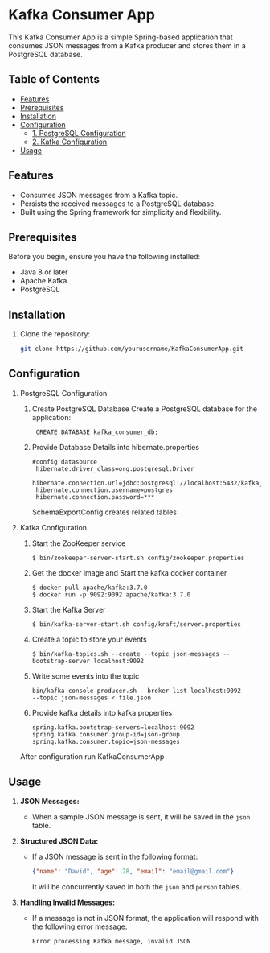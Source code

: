 # Kafka Consumer App

This Kafka Consumer App is a simple Spring-based application that consumes JSON messages from a Kafka producer and
stores them in a PostgreSQL database.

## Table of Contents

- [Features](#features)
- [Prerequisites](#prerequisites)
- [Installation](#installation)
- [Configuration](#configuration)
    - [1. PostgreSQL Configuration](#1-postgresql-configuration)
    - [2. Kafka Configuration](#2-kafka-configuration)
- [Usage](#usage)

## Features

- Consumes JSON messages from a Kafka topic.
- Persists the received messages to a PostgreSQL database.
- Built using the Spring framework for simplicity and flexibility.

## Prerequisites

Before you begin, ensure you have the following installed:

- Java 8 or later
- Apache Kafka
- PostgreSQL

## Installation

1. Clone the repository:

   ```bash
   git clone https://github.com/yourusername/KafkaConsumerApp.git

## Configuration

1. PostgreSQL Configuration

   1. Create PostgreSQL Database
      Create a PostgreSQL database for the application:

      ``` 
       CREATE DATABASE kafka_consumer_db;
      ```

   2. Provide Database Details into hibernate.properties

      ```
      #config datasource
       hibernate.driver_class=org.postgresql.Driver
       hibernate.connection.url=jdbc:postgresql://localhost:5432/kafka_consumer_db
       hibernate.connection.username=postgres
       hibernate.connection.password=***
      ```

      SchemaExportConfig creates related tables 


2. Kafka Configuration

   1. Start the ZooKeeper service
      ```
      $ bin/zookeeper-server-start.sh config/zookeeper.properties
      ```
   2. Get the docker image and Start the kafka docker container
        ```
        $ docker pull apache/kafka:3.7.0
        $ docker run -p 9092:9092 apache/kafka:3.7.0
        ```
   3. Start the Kafka Server
   
      ```
      $ bin/kafka-server-start.sh config/kraft/server.properties
      ```
   4. Create a topic to store your events
      
      ```
      $ bin/kafka-topics.sh --create --topic json-messages --bootstrap-server localhost:9092
      ```
   5. Write some events into the topic
   
      ```
      bin/kafka-console-producer.sh --broker-list localhost:9092 
      --topic json-messages < file.json
      ```

   6. Provide kafka details into kafka.properties

      ```
      spring.kafka.bootstrap-servers=localhost:9092
      spring.kafka.consumer.group-id=json-group
      spring.kafka.consumer.topic=json-messages
      ```
   After configuration run KafkaConsumerApp

## Usage

1. **JSON Messages:**
   - When a sample JSON message is sent, it will be saved in the `json` table.

2. **Structured JSON Data:**
   - If a JSON message is sent in the following format:
     ```json
     {"name": "David", "age": 28, "email": "email@gmail.com"}
     ```
     It will be concurrently saved in both the `json` and `person` tables.

3. **Handling Invalid Messages:**
   - If a message is not in JSON format, the application will respond with the following error message:
     ```
     Error processing Kafka message, invalid JSON
     ```
